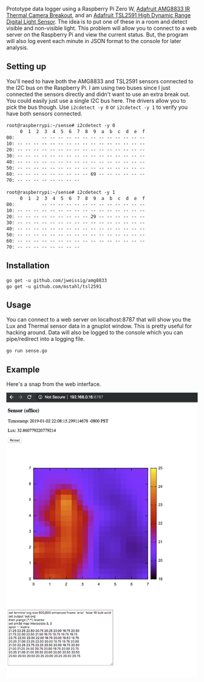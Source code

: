 Prototype data logger using a Raspberry Pi Zero W, [Adafruit AMG8833 IR Thermal Camera Breakout](https://www.adafruit.com/product/3538), and an [Adafruit TSL2591 High Dynamic Range Digital Light Sensor](https://www.adafruit.com/product/1980). The idea is to put one of these in a room and detect visible and non-visible light. This problem will allow you to connect to a web server on the Raspberry Pi and view the current status. But, the program will also log event each minute in JSON format to the console for later analysis.

## Setting up

You'll need to have both the AMG8833 and TSL2591 sensors connected to the I2C bus on the Raspberry Pi. I am using two buses since I just connected the sensors directly and didn't want to use an extra break out. You could easily just use a single I2C bus here. The drivers allow you to pick the bus though. Use `i2cdetect -y 0` or `i2cdetect -y 1` to verify you have both sensors connected.

    root@raspberrypi:~/sense# i2cdetect -y 0
         0  1  2  3  4  5  6  7  8  9  a  b  c  d  e  f
    00:          -- -- -- -- -- -- -- -- -- -- -- -- --
    10: -- -- -- -- -- -- -- -- -- -- -- -- -- -- -- --
    20: -- -- -- -- -- -- -- -- -- -- -- -- -- -- -- --
    30: -- -- -- -- -- -- -- -- -- -- -- -- -- -- -- --
    40: -- -- -- -- -- -- -- -- -- -- -- -- -- -- -- --
    50: -- -- -- -- -- -- -- -- -- -- -- -- -- -- -- --
    60: -- -- -- -- -- -- -- -- -- 69 -- -- -- -- -- --
    70: -- -- -- -- -- -- -- --

    root@raspberrypi:~/sense# i2cdetect -y 1
         0  1  2  3  4  5  6  7  8  9  a  b  c  d  e  f
    00:          -- -- -- -- -- -- -- -- -- -- -- -- --
    10: -- -- -- -- -- -- -- -- -- -- -- -- -- -- -- --
    20: -- -- -- -- -- -- -- -- -- 29 -- -- -- -- -- --
    30: -- -- -- -- -- -- -- -- -- -- -- -- -- -- -- --
    40: -- -- -- -- -- -- -- -- -- -- -- -- -- -- -- --
    50: -- -- -- -- -- -- -- -- -- -- -- -- -- -- -- --
    60: -- -- -- -- -- -- -- -- -- -- -- -- -- -- -- --
    70: -- -- -- -- -- -- -- --

## Installation

    go get -u github.com/jweissig/amg8833
    go get -u github.com/mstahl/tsl2591

## Usage

You can connect to a web server on localhost:8787 that will show you the Lux and Thermal sensor data in a gnuplot window. This is pretty useful for hacking around. Data will also be logged to the console which you can pipe/redirect into a logging file.

    go run sense.go

## Example

Here's a snap from the web interface.

![demo](https://raw.githubusercontent.com/jweissig/sense/master/html/demo.png)

